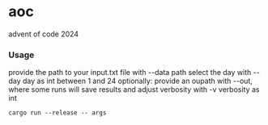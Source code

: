 # aoc
advent of code 2024

### Usage

provide the path to your input.txt file with --data path
select the day with --day day as int between 1 and 24
optionally: provide an oupath with --out, where some runs will save results and adjust verbosity with -v verbosity as int

```
cargo run --release -- args
  
```

